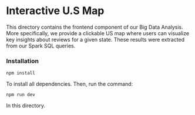 # Interactive U.S Map



This directory contains the frontend component of our Big Data Analysis. More specifically, we provide a clickable US map where users can visualize key insights about reviews for a given state. These results were extracted from our Spark SQL queries. 

### Installation

`npm install`

To install all dependencies. Then, run the command:

`npm run dev`

In this directory.
